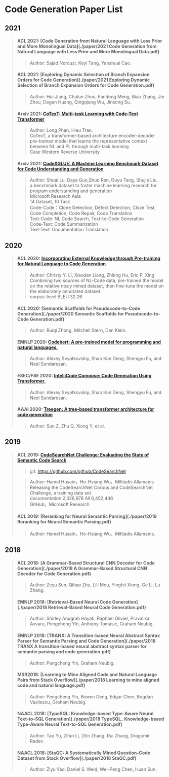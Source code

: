 # Code Generation Paper List

## 2021

>#### ACL 2021: [Code Generation from Natural Language with Less Prior and More Monolingual Data](./paper/2021 Code Generation from Natural Language with Less Prior and More Monolingual Data.pdf)
>
>> Author: Sajad Norouzi, Keyi Tang, Yanshuai Cao.
>
>#### ACL 2021: [Exploring Dynamic Selection of Branch Expansion Orders for Code Generation](./paper/2021 Exploring Dynamic Selection of Branch Expansion Orders for Code Generation.pdf)
>
>> Author: Hui Jiang, Chulun Zhou, Fandong Meng, Biao Zhang, Jie Zhou, Degen Huang, Qingqiang Wu, Jinsong Su.
>
>#### Arxiv 2021: [CoTexT: Multi-task Learning with Code-Text Transformer](./paper/CoText.pdf)
>
>> Author: Long Phan, Hieu Tran.  
>> CoTexT, a transformer-based architecture encoder-decoder pre-trained model that learns the representative context between NL and PL through multi-task learning  
>> Case Western Reverse University
>
>#### Arxiv 2021: [CodeXGLUE: A Machine Learning Benchmark Dataset for Code Understanding and Generation](./paper/CodeXGLUE.pdf)
>
>> Author: Shuai Lu, Daya Guo,Shuo Ren, Duyu Tang, Shujie Liu.  
>> a benchmark dataset to foster machine learning research for program understanding and generation  
>> Microsoft Research Asia  
>> 14 Dataset, 10 Task  
>> Code-Code：Clone Detection, Defect Detection, Cloze Test, Code Completion, Code Repair, Code Translation  
>> Text-Code: NL Code Search, Text-to-Code Generation  
>> Code-Text: Code Summarization  
>> Text-Text: Documentation Translation  
>

## 2020

>#### ACL 2020: [Incorporating External Knowledge through Pre-training for Natural Language to Code Generation](./paper/Incorporating.pdf)
>
>> Author: Christy Y. Li, Xiaodan Liang, Zhiting Hu, Eric P. Xing  
>> Combining two sources of NL-Code data, pre-trained the model on the relative nosiy mined dataset, then fine-tune the model on the elaborately annotated dataset.  
>> corpus-level BLEU 32.26  
>
>#### ACL 2020: [Semantic Scaffolds for Pseudocode-to-Code Generation](./paper/2020 Semantic Scaffolds for Pseudocode-to-Code Generation.pdf)
>
>> Author: Ruiqi Zhong, Mitchell Stern, Dan Klein.
>
>#### EMNLP 2020: [Codebert: A pre-trained model for programming and natural languages.](./paper/Codebert.pdf)
>
>> Author: Alexey Svyatkovskiy, Shao Kun Deng, Shengyu Fu, and Neel Sundaresan.  
>
>#### ESEC/FSE 2020: [IntelliCode Compose: Code Generation Using Transformer.](./paper/IntelliCode.pdf)
>
>> Author: Alexey Svyatkovskiy, Shao Kun Deng, Shengyu Fu, and Neel Sundaresan.  
>
>#### AAAI 2020: [Treegen: A tree-based transformer architecture for code generation](./paper/TreeGen.pdf)
>
>> Author: Sun Z, Zhu Q, Xiong Y, et al.  


## 2019

>#### ACL 2019: [CodeSearchNet Challenge: Evaluating the State of Semantic Code Search](./paper/CodeSearchNet.pdf)
>
>> git: https://github.com/github/CodeSearchNet  
>
>> Author: Hamel Husain，Ho-Hsiang Wu，Miltiadis Allamanis  
>> Releasing the CodeSearchNet Corpus and  CodeSearchNet Challenge, a training data set.   
>> documentation 2,326,976  All 6,452,446  
>> GitHub，Microsoft Research  
>
>#### ACL 2019: [Reranking for Neural Semantic Parsing](./paper/2019 Reranking for Neural Semantic Parsing.pdf)
>
>> Author: Hamel Husain，Ho-Hsiang Wu，Miltiadis Allamanis.
>


## 2018

>#### ACL 2018: [A Grammar-Based Structural CNN Decoder for Code Generation](./paper/2018 A Grammar-Based Structural CNN Decoder for Code Generation.pdf)
>
>> Author: Zeyu Sun, Qihao Zhu, Lili Mou, Yingfei Xiong, Ge Li, Lu Zhang. 
>
>#### EMNLP 2018: [Retrieval-Based Neural Code Generation](./paper/2018 Retrieval-Based Neural Code Generation.pdf)
>
>> Author: Shirley Anugrah Hayati, Raphael Olivier, Pravalika Avvaru, Pengcheng Yin, Anthony Tomasic, Graham Neubig. 
>
>#### EMNLP 2018: [TRANX: A Transition-based Neural Abstract Syntax Parser for Semantic Parsing and Code Generation](./paper/2018 TRANX A transition-based neural abstract syntax parser for semantic parsing and code generation.pdf)
>
>> Author: Pengcheng Yin, Graham Neubig. 
>
>#### MSR2018: [Learning to Mine Aligned Code and Natural Language Pairs from Stack Overflow](./paper/2018 Learning to mine aligned code and natural language.pdf)
>
>> Author: Pengcheng Yin, Bowen Deng, Edgar Chen, Bogdan Vasilescu, Graham Neubig. 
>
>#### NAACL 2018: [TypeSQL: Knowledge-based Type-Aware Neural Text-to-SQL Generation](./paper/2018 TypeSQL_ Knowledge-based Type-Aware Neural Text-to-SQL Generation.pdf)
>
>> Author: Tao Yu, Zifan Li, Zilin Zhang, Rui Zhang, Dragomir Radev. 
>
>#### NAACL 2018: [StaQC: A Systematically Mined Question-Code Dataset from Stack Overflow](./paper/2018 StaQC.pdf)
>
>> Author: Ziyu Yao, Daniel S. Weld, Wei-Peng Chen, Huan Sun. 
>
